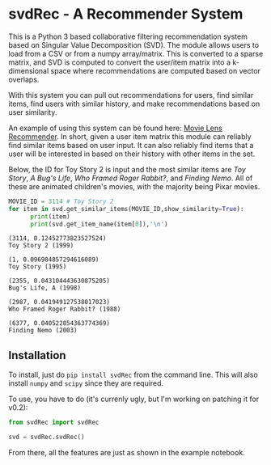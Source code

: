 # svdRec - A Recommender System

This is a Python 3 based collaborative filtering recommendation system based on Singular Value
Decomposition (SVD). The module allows users to load from a CSV or from a numpy
array/matrix. This is converted to a sparse matrix, and SVD is computed to
convert the user/item matrix into a k-dimensional space where recommendations
are computed based on vector overlaps. 

With this system you can pull out recommendations for users, find similar
items, find users with similar history, and make recommendations based on user
similarity.

An example of using this system can be found here: [Movie Lens
Recommender](svdRec_example.ipynb). In short, given a user item matrix this
module can reliably find similar items based on user input. It can also
reliably find items that a user will be interested in based on their history
with other items in the set.

Below, the ID for Toy Story 2 is input and the most similar items are _Toy Story_, _A Bug's Life_,
_Who Framed Roger Rabbit?_, and _Finding Nemo_. All of these are animated
children's movies, with the majority being Pixar movies. 

```python
MOVIE_ID = 3114 # Toy Story 2
for item in svd.get_similar_items(MOVIE_ID,show_similarity=True):
      print(item)
      print(svd.get_item_name(item[0]),'\n')
```
```
(3114, 0.12452773823527524)
Toy Story 2 (1999) 

(1, 0.096984857294616089)
Toy Story (1995) 

(2355, 0.043104443630875205)
Bug's Life, A (1998) 

(2987, 0.041949127538017023)
Who Framed Roger Rabbit? (1988) 

(6377, 0.040522854363774369)
Finding Nemo (2003) 
```

## Installation

To install, just do `pip install svdRec` from the command line. This will also
install `numpy` and `scipy` since they are required.

To use, you have to do (it's currenly ugly, but I'm working on patching it for
v0.2):

```python
from svdRec import svdRec

svd = svdRec.svdRec()
```

From there, all the features are just as shown in the example notebook.
